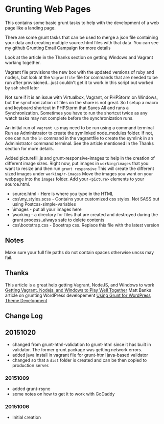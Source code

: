 # Grunting Web Pages #

This contains some basic grunt tasks to help with the development of a web page like a landing page.

There are some grunt tasks that can be used to merge a json file containing your data and creating
multiple source.html files with that data.  You can see my github Grunting Email Campaign for more details

Look at the article in the Thanks section on getting Windows and Vagrant working together.

Vagrant file provisions the new box with the updated versions of ruby and nodejs, but look at the `Vagrantfile` file for commands that are needed to
be run after provisioned...just couldn't get it to work in this script but worked by ssh shell later

Not sure if it is an issue with Virtualbox, Vagrant, or PHPStorm on Windows, but the synchronization of files on the share is
not great.  So I setup a macro and keyboard shortcut in PHPStorm that Saves All and runs a Synchronization.  Sometimes you have to
run the shortcut twice as any watch tasks may not complete before the synchronization runs.

An initial run of `vagrant up` may need to be run using a command terminal Run as Administrator to create the symlinked node_modules folder.
If not, one can run the `ln` command in the vagrantfile to create the symlink in an Administrator command terminal.  See the article mentioned
in the Thanks section for more details.

Added picturefill.js and grunt-responsive-images to help in the creation of different image sizes.  Right now, put images in `working/images` that
you want to resize and then run `grunt responsive`  This will create the different sized images under `working/r-images`  Move
the images you want on your webpage into the `images` folder.  Add your `<picture>` elements to your source.html.


* source.html - Here is where you type in the HTML
* css\my_styles.scss - Contains your customized css styles.  Not SASS but using Postcss-simple-variables
* \images - put all your images here
* \working - a directory for files that are created and destroyed during the grunt process..always safe to delete contents
* css\bootstrap.css - Boostrap css.  Replace this file with the latest version


 ## Notes ##

 Make sure your full file paths do not contain spaces otherwise uncss may fail.


## Thanks ##

This article is a great help getting Vagrant, NodeJS, and Windows to work [Getting Vagrant, Nodejs, and Windows to Play Well Together](http://blog.prolificinteractive.com/2015/01/21/getting-vagrant-nodejs-windows-play-well-together/)
Matt Banks article on grunting WordPress developement [Using Grunt for WordPress Theme Development](http://mattbanks.me/grunt-wordpress-development-deployments/)

## Change Log ##

## 20151020 ##
 * changed from grunt-html-validation to grunt-html since it has built in validator.  The former grunt package was getting network errors.
 * added java install in vagrant file for grunt-html java-based validator
 * changed so that a `dist` folder is created and can be then copied to production server.


### 20151009 ###
 * added grunt-rsync
 * some notes on how to get it to work with GoDaddy

### 20151006 ###
 * Initial creation